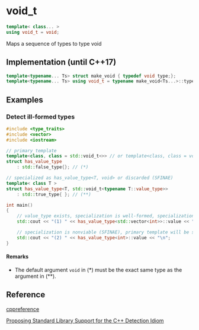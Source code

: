 # void_t

```c++
template< class... >
using void_t = void;
```

Maps a sequence of types to type void

## Implementation (until C++17)

```c++
template<typename... Ts> struct make_void { typedef void type;};
template<typename... Ts> using void_t = typename make_void<Ts...>::type;
```

## Examples

### Detect ill-formed types 

```c++
#include <type_traits>
#include <vector>
#include <iostream>

// primary template
template<class, class = std::void_t<>> // or template<class, class = void>
struct has_value_type 
    : std::false_type{}; // (*)

// specialized as has_value_type<T, void> or discarded (SFINAE)
template< class T >
struct has_value_type<T, std::void_t<typename T::value_type>> 
    : std::true_type{ }; // (**)

int main()
{
    // value_type exists, specialization is well-formed, specialization will be selected     
    std::cout << "(1) " << has_value_type<std::vector<int>>::value << "\n";

    // specialization is nonviable (SFINAE), primary template will be selected
    std::cout << "(2) " << has_value_type<int>::value << "\n";
}
```

#### Remarks

- The default argument `void` in (*) must be the exact same type as the argument in (**).

## Reference

[cppreference](https://en.cppreference.com/w/cpp/types/void_t)

[Proposing Standard Library Support for the C++ Detection Idiom](http://www.open-std.org/jtc1/sc22/wg21/docs/papers/2015/n4436.pdf)
